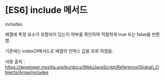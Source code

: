 # \[ES6\] include 메서드

includes

배열에 특정 요소가 포함되어 있는지 여부를 확인하여 적절하게 true 또는 false를 반환함.

기존에는 indexOf메서드로 배열의 인덱스 값을 조회 하였음.

내용 출처 : https://developer.mozilla.org/ko/docs/Web/JavaScript/Reference/Global\_Objects/Array/includes

